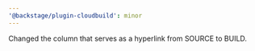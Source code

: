 ```yaml
---
'@backstage/plugin-cloudbuild': minor
---
```


Changed the column that serves as a hyperlink from SOURCE to BUILD.
